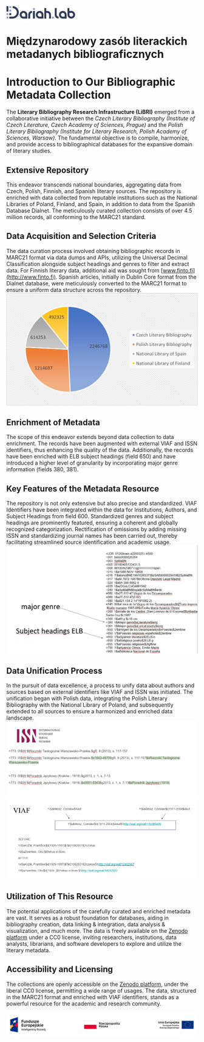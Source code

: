 ![alt text](https://github.com/CHC-Computations/Harmonize/blob/main/logo-1.png?raw=true)
# Międzynarodowy zasób literackich metadanych bibliograficznych



# Introduction to Our Bibliographic Metadata Collection

The **Literary Bibliography Research Infrastructure (LiBRI)** emerged from a collaborative initiative between the *Czech Literary Bibliography (Institute of Czech Literature, Czech Academy of Sciences, Prague)* and the *Polish Literary Bibliography (Institute for Literary Research, Polish Academy of Sciences, Warsaw)*. The fundamental objective is to compile, harmonize, and provide access to bibliographical databases for the expansive domain of literary studies.

## Extensive Repository

This endeavor transcends national boundaries, aggregating data from Czech, Polish, Finnish, and Spanish literary sources. The repository is enriched with data collected from reputable institutions such as the National Libraries of Poland, Finland, and Spain, in addition to data from the Spanish Database Dialnet. The meticulously curated collection consists of over 4.5 million records, all conforming to the MARC21 standard.

## Data Acquisition and Selection Criteria

The data curation process involved obtaining bibliographic records in MARC21 format via data dumps and APIs, utilizing the Universal Decimal Classification alongside subject headings and genres to filter and extract data. For Finnish literary data, additional aid was sought from [www.finto.fi](http://www.finto.fi). Spanish articles, initially in Dublin Core format from the Dialnet database, were meticulously converted to the MARC21 format to ensure a uniform data structure across the repository.
![alt text](https://github.com/CHC-Computations/Miedzynarodowy-zasob-literackich-metadanych-bibliograficznych/blob/main/sources.png?raw=true)


## Enrichment of Metadata

The scope of this endeavor extends beyond data collection to data enrichment. The records have been augmented with external VIAF and ISSN identifiers, thus enhancing the quality of the data. Additionally, the records have been enriched with ELB subject headings (field 650) and have introduced a higher level of granularity by incorporating major genre information (fields 380, 381).

## Key Features of the Metadata Resource

The repository is not only extensive but also precise and standardized. VIAF Identifiers have been integrated within the data for Institutions, Authors, and Subject Headings from field 600. Standardized genres and subject headings are prominently featured, ensuring a coherent and globally recognized categorization. Rectification of omissions by adding missing ISSN and standardizing journal names has been carried out, thereby facilitating streamlined source identification and academic usage.
![alt text](https://github.com/CHC-Computations/Miedzynarodowy-zasob-literackich-metadanych-bibliograficznych/blob/main/elb.png)

## Data Unification Process

In the pursuit of data excellence, a process to unify data about authors and sources based on external identifiers like VIAF and ISSN was initiated. The unification began with Polish data, integrating the Polish Literary Bibliography with the National Library of Poland, and subsequently extended to all sources to ensure a harmonized and enriched data landscape.
![alt text](https://github.com/CHC-Computations/Miedzynarodowy-zasob-literackich-metadanych-bibliograficznych/blob/main/issn.png)
![alt_text](https://github.com/CHC-Computations/Miedzynarodowy-zasob-literackich-metadanych-bibliograficznych/blob/main/viaf.png)
## Utilization of This Resource

The potential applications of the carefully curated and enriched metadata are vast. It serves as a robust foundation for databases, aiding in bibliography creation, data linking & integration, data analysis & visualization, and much more. The data is freely available on the [Zenodo platform](https://zenodo.org) under a CC0 license, inviting researchers, institutions, data analysts, librarians, and software developers to explore and utilize the literary metadata.

## Accessibility and Licensing

The collections are openly accessible on the [Zenodo platform](https://zenodo.org), under the liberal CC0 license, permitting a wide range of usages. The data, structured in the MARC21 format and enriched with VIAF identifiers, stands as a powerful resource for the academic and research community.

![alt_text](https://github.com/CHC-Computations/Harmonize/blob/main/Zrzut%20ekranu%202022-12-19%20o%2017.48.49.png?raw=true)






